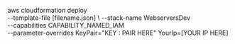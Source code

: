 aws cloudformation deploy \
  --template-file [filename.json] \ 
  --stack-name WebserversDev \
  --capabilities CAPABILITY_NAMED_IAM \
  --parameter-overrides KeyPair="KEY : PAIR HERE" YourIp=[YOUR IP HERE]
